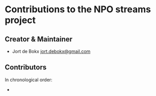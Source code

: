 # Contributions to the NPO streams project

## Creator & Maintainer

* Jort de Bokx <jort.debokx@gmail.com>


## Contributors

In chronological order:

*